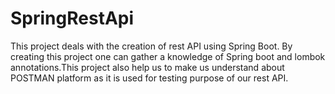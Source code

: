 # SpringRestApi
This project deals with the creation of rest API using Spring Boot.
By creating this project one can gather a knowledge of Spring boot and lombok annotations.This project also help us to make us understand about POSTMAN platform as it is used for testing purpose of our rest API.
